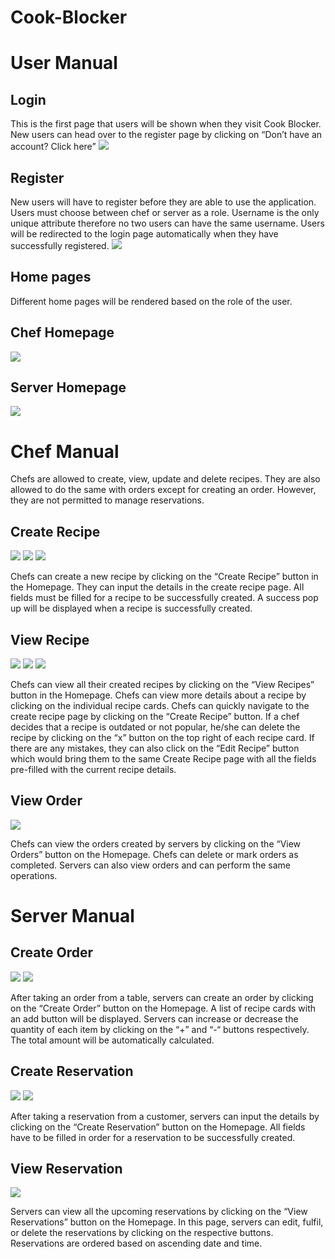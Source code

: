 # Cook-Blocker
# User Manual
## Login 
This is the first page that users will be shown when they visit Cook Blocker. New users can head over to the register page by clicking on “Don’t have an account? Click here” 
<img src="assets/Login Page.png"></img>

## Register 
New users will have to register before they are able to use the application. Users must choose between chef or server as a role. Username is the only unique attribute therefore no two users can have the same username. Users will be redirected to the login page automatically when they have successfully registered.
<img src="assets/Register Page.png"></img>

## Home pages
Different home pages will be rendered based on the role of the user.

## Chef Homepage 
<img src="assets/Main menu (Chef).png"></img>

## Server Homepage 
<img src="assets/Main menu (Server).png"></img>

# Chef Manual
Chefs are allowed to create, view, update and delete recipes. They are also allowed to do the same with orders except for creating an order. However, they are not permitted to manage reservations.

## Create Recipe 
<img src="assets/Create recipe.png"></img>
<img src="assets/Create recipe (Filled).png"></img>
<img src="assets/Create recipe (Success).png"></img>
 
Chefs can create a new recipe by clicking on the “Create Recipe” button in the Homepage. They can input the details in the create recipe page. All fields must be filled for a recipe to be successfully created. A success pop up will be displayed when a recipe is successfully created.

## View Recipe
<img src="assets/All recipes.png"></img>
<img src="assets/All recipes (onClick).png"></img>
<img src="assets/All recipes (Delete).png"></img>

Chefs can view all their created recipes by clicking on the “View Recipes” button in the Homepage. Chefs can view more details about a recipe by clicking on the individual recipe cards. Chefs can quickly navigate to the create recipe page by clicking on the “Create Recipe” button. If a chef decides that a recipe is outdated or not popular, he/she can delete the recipe by clicking on the “x” button on the top right of each recipe card. If there are any mistakes, they can also click on the “Edit Recipe” button which would bring them to the same Create Recipe page with all the fields pre-filled with the current recipe details.

## View Order
<img src="assets/All orders.png"></img>
 
Chefs can view the orders created by servers by clicking on the “View Orders” button on the Homepage. Chefs can delete or mark orders as completed. Servers can also view orders and can perform the same operations.

# Server Manual
## Create Order
<img src="assets/Create order.png"></img>
<img src="assets/Create order (Filled).png"></img>


After taking an order from a table, servers can create an order by clicking on the “Create Order” button on the Homepage. A list of recipe cards with an add button will be displayed. Servers can increase or decrease the quantity of each item by clicking on the “+” and “-“ buttons respectively. The total amount will be automatically calculated.

## Create Reservation
<img src="assets/Create reservations.png"></img>
<img src="assets/Create reservations (Filled).png"></img>

After taking a reservation from a customer, servers can input the details by clicking on the “Create Reservation” button on the Homepage. All fields have to be filled in order for a reservation to be successfully created.

## View Reservation
<img src="assets/All reservations.png"></img>

Servers can view all the upcoming reservations by clicking on the “View Reservations” button on the Homepage. In this page, servers can edit, fulfil, or delete the reservations by clicking on the respective buttons. Reservations are ordered based on ascending date and time.
